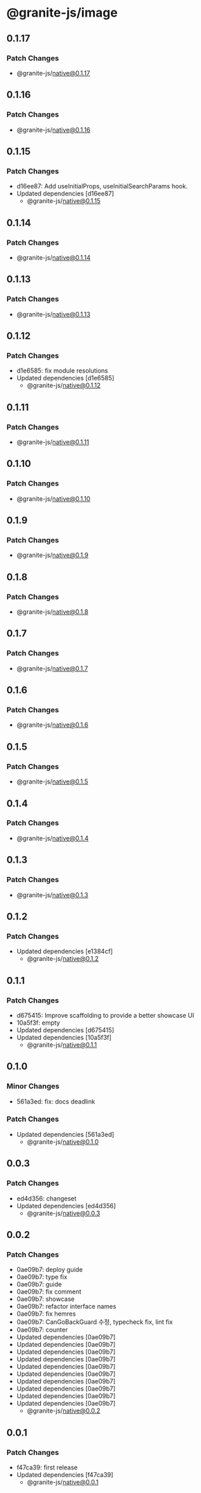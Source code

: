 # @granite-js/image

## 0.1.17

### Patch Changes

- @granite-js/native@0.1.17

## 0.1.16

### Patch Changes

- @granite-js/native@0.1.16

## 0.1.15

### Patch Changes

- d16ee87: Add useInitialProps, useInitialSearchParams hook.
- Updated dependencies [d16ee87]
  - @granite-js/native@0.1.15

## 0.1.14

### Patch Changes

- @granite-js/native@0.1.14

## 0.1.13

### Patch Changes

- @granite-js/native@0.1.13

## 0.1.12

### Patch Changes

- d1e6585: fix module resolutions
- Updated dependencies [d1e6585]
  - @granite-js/native@0.1.12

## 0.1.11

### Patch Changes

- @granite-js/native@0.1.11

## 0.1.10

### Patch Changes

- @granite-js/native@0.1.10

## 0.1.9

### Patch Changes

- @granite-js/native@0.1.9

## 0.1.8

### Patch Changes

- @granite-js/native@0.1.8

## 0.1.7

### Patch Changes

- @granite-js/native@0.1.7

## 0.1.6

### Patch Changes

- @granite-js/native@0.1.6

## 0.1.5

### Patch Changes

- @granite-js/native@0.1.5

## 0.1.4

### Patch Changes

- @granite-js/native@0.1.4

## 0.1.3

### Patch Changes

- @granite-js/native@0.1.3

## 0.1.2

### Patch Changes

- Updated dependencies [e1384cf]
  - @granite-js/native@0.1.2

## 0.1.1

### Patch Changes

- d675415: Improve scaffolding to provide a better showcase UI
- 10a5f3f: empty
- Updated dependencies [d675415]
- Updated dependencies [10a5f3f]
  - @granite-js/native@0.1.1

## 0.1.0

### Minor Changes

- 561a3ed: fix: docs deadlink

### Patch Changes

- Updated dependencies [561a3ed]
  - @granite-js/native@0.1.0

## 0.0.3

### Patch Changes

- ed4d356: changeset
- Updated dependencies [ed4d356]
  - @granite-js/native@0.0.3

## 0.0.2

### Patch Changes

- 0ae09b7: deploy guide
- 0ae09b7: type fix
- 0ae09b7: guide
- 0ae09b7: fix comment
- 0ae09b7: showcase
- 0ae09b7: refactor interface names
- 0ae09b7: fix hemres
- 0ae09b7: CanGoBackGuard 수정, typecheck fix, lint fix
- 0ae09b7: counter
- Updated dependencies [0ae09b7]
- Updated dependencies [0ae09b7]
- Updated dependencies [0ae09b7]
- Updated dependencies [0ae09b7]
- Updated dependencies [0ae09b7]
- Updated dependencies [0ae09b7]
- Updated dependencies [0ae09b7]
- Updated dependencies [0ae09b7]
- Updated dependencies [0ae09b7]
- Updated dependencies [0ae09b7]
  - @granite-js/native@0.0.2

## 0.0.1

### Patch Changes

- f47ca39: first release
- Updated dependencies [f47ca39]
  - @granite-js/native@0.0.1
